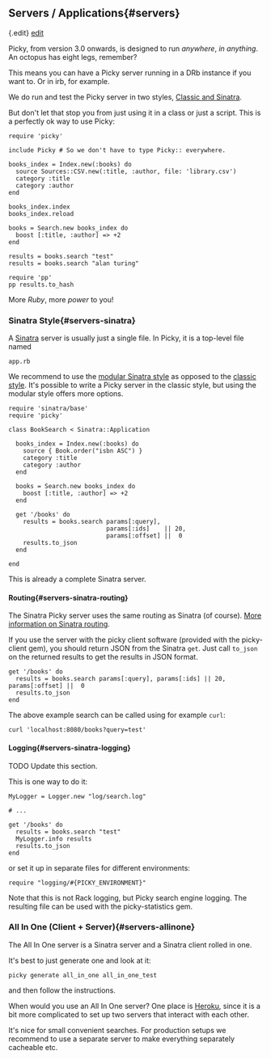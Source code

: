 ## Servers / Applications{#servers}

{.edit}
[edit](http://github.com/floere/picky/blob/master/web/source/documentation/_servers.html.md)

Picky, from version 3.0 onwards, is designed to run *anywhere*, *in anything*. An octopus has eight legs, remember?

This means you can have a Picky server running in a DRb instance if you want to. Or in irb, for example.

We do run and test the Picky server in two styles, [Classic and Sinatra](#servers-classicvssinatra).

But don't let that stop you from just using it in a class or just a script. This is a perfectly ok way to use Picky:

    require 'picky'
    
    include Picky # So we don't have to type Picky:: everywhere.
    
    books_index = Index.new(:books) do
      source Sources::CSV.new(:title, :author, file: 'library.csv')
      category :title
      category :author
    end
    
    books_index.index
    books_index.reload
    
    books = Search.new books_index do
      boost [:title, :author] => +2
    end
    
    results = books.search "test"
    results = books.search "alan turing"
    
    require 'pp'
    pp results.to_hash
    
More *Ruby*, more *power* to you!

### Sinatra Style{#servers-sinatra}

A [Sinatra](http://sinatrarb.com) server is usually just a single file. In Picky, it is a top-level file named

    app.rb

We recommend to use the [modular Sinatra style](http://www.sinatrarb.com/intro#Serving%20a%20Modular%20Application) as opposed to the [classic style](http://www.sinatrarb.com/intro#Using%20a%20Classic%20Style%20Application%20with%20a%20config.ru). It's possible to write a Picky server in the classic style, but using the modular style offers more options.

    require 'sinatra/base'
    require 'picky'
    
    class BookSearch < Sinatra::Application
    
      books_index = Index.new(:books) do
        source { Book.order("isbn ASC") }
        category :title
        category :author
      end
    
      books = Search.new books_index do
        boost [:title, :author] => +2
      end
    
      get '/books' do
        results = books.search params[:query],
                               params[:ids]    || 20,
                               params[:offset] ||  0
        results.to_json
      end
    
    end

This is already a complete Sinatra server.

#### Routing{#servers-sinatra-routing}

The Sinatra Picky server uses the same routing as Sinatra (of course). [More information on Sinatra routing](http://www.sinatrarb.com/intro#Routes).

If you use the server with the picky client software (provided with the picky-client gem), you should return JSON from the Sinatra `get`.
Just call `to_json` on the returned results to get the results in JSON format.

    get '/books' do
      results = books.search params[:query], params[:ids] || 20, params[:offset] ||  0
      results.to_json
    end

The above example search can be called using for example `curl`:

    curl 'localhost:8080/books?query=test'

#### Logging{#servers-sinatra-logging}

TODO Update this section.

This is one way to do it:

    MyLogger = Logger.new "log/search.log"
    
    # ...
    
    get '/books' do
      results = books.search "test"
      MyLogger.info results
      results.to_json
    end

or set it up in separate files for different environments:

    require "logging/#{PICKY_ENVIRONMENT}"

Note that this is not Rack logging, but Picky search engine logging. The resulting file can be used with the picky-statistics gem.

### All In One (Client + Server){#servers-allinone}

The All In One server is a Sinatra server and a Sinatra client rolled in one.

It's best to just generate one and look at it:

    picky generate all_in_one all_in_one_test

and then follow the instructions.

When would you use an All In One server? One place is [Heroku](http://heroku.com), since it is a bit more complicated to set up two servers that interact with each other.

It's nice for small convenient searches. For production setups we recommend to use a separate server to make everything separately cacheable etc.
